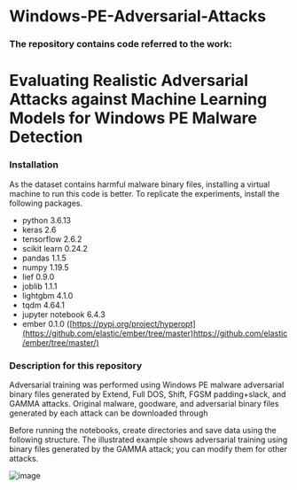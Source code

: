 # Windows-PE-Adversarial-Attacks
### The repository contains code referred to the work:  
# Evaluating Realistic Adversarial Attacks against Machine Learning Models for Windows PE Malware Detection  
### Installation  
As the dataset contains harmful malware binary files, installing a virtual machine to run this code is better. To replicate the experiments, install the following packages.  
* python 3.6.13
* keras 2.6
* tensorflow 2.6.2
* scikit learn 0.24.2
* pandas 1.1.5
* numpy 1.19.5
* lief 0.9.0
* joblib 1.1.1
* lightgbm 4.1.0
* tqdm 4.64.1
* jupyter notebook 6.4.3
* ember 0.1.0 ([https://pypi.org/project/hyperopt](https://github.com/elastic/ember/tree/master)https://github.com/elastic/ember/tree/master/)
### Description for this repository
Adversarial training was performed using Windows PE malware adversarial binary files generated by Extend, Full DOS, Shift, FGSM padding+slack, and GAMMA attacks. Original malware, goodware, and adversarial binary files generated by each attack can be downloaded through

Before running the notebooks, create directories and save data using the following structure. The illustrated example shows adversarial training using binary files generated by the GAMMA attack; you can modify them for other attacks.   

![image](https://github.com/MuhammdImran/Windows-PE-Adversarial-Attacks/assets/43929188/73fcfe0a-4ba3-4f03-b65b-e60903276b5c)




